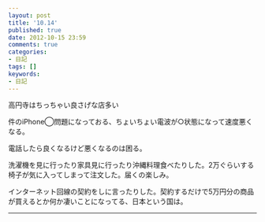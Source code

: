 ```yaml
---
layout: post
title: '10.14'
published: true
date: 2012-10-15 23:59
comments: true
categories:
- 日記
tags: []
keywords:
- 日記
---
```

高円寺はちっちゃい良さげな店多い

件のiPhone◯問題になっておる、ちょいちょい電波が○状態になって速度悪くなる。

電話したら良くなるけど悪くなるのは困る。

洗濯機を見に行ったり家具見に行ったり沖縄料理食べたりした。2万ぐらいする椅子が気に入ってしまって注文した。届くの楽しみ。

インターネット回線の契約をしに言ったりした。契約するだけで5万円分の商品が買えるとか何か凄いことになってる、日本という国は。

---

